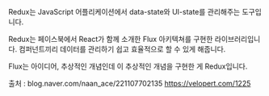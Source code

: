Redux는 JavaScript 어플리케이션에서 data-state와 UI-state를 관리해주는 도구입니다.

Redux는 페이스북에서 React가 함께 소개한 Flux 아키텍쳐를 구현한 라이브러리입니다. 컴퍼넌트끼리 데이터를 관리하기 쉽고 효율적으로 할 수 있게 해줍니다.

Flux는 아이디어, 추상적인 개념인데 이 추상적인 개념을 구현한 게 Redux입니다.

출처 : blog.naver.com/naan_ace/221107702135
	https://velopert.com/1225
